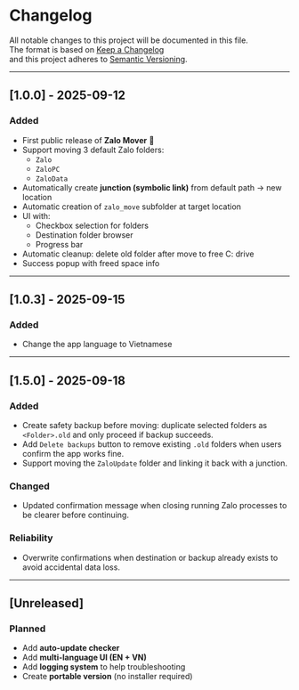 # Changelog

All notable changes to this project will be documented in this file.  
The format is based on [Keep a Changelog](https://keepachangelog.com/en/1.1.0/)  
and this project adheres to [Semantic Versioning](https://semver.org/).

---

## [1.0.0] - 2025-09-12

### Added

- First public release of **Zalo Mover** 🚀
- Support moving 3 default Zalo folders:
  - `Zalo`
  - `ZaloPC`
  - `ZaloData`
- Automatically create **junction (symbolic link)** from default path → new location
- Automatic creation of `zalo_move` subfolder at target location
- UI with:
  - Checkbox selection for folders
  - Destination folder browser
  - Progress bar
- Automatic cleanup: delete old folder after move to free C: drive
- Success popup with freed space info

---

## [1.0.3] - 2025-09-15

### Added

- Change the app language to Vietnamese

---

## [1.5.0] - 2025-09-18

### Added

- Create safety backup before moving: duplicate selected folders as `<Folder>.old` and only proceed if backup succeeds.
- Add `Delete backups` button to remove existing `.old` folders when users confirm the app works fine.
- Support moving the `ZaloUpdate` folder and linking it back with a junction.

### Changed

- Updated confirmation message when closing running Zalo processes to be clearer before continuing.

### Reliability

- Overwrite confirmations when destination or backup already exists to avoid accidental data loss.

---

## [Unreleased]

### Planned

- Add **auto-update checker**
- Add **multi-language UI (EN + VN)**
- Add **logging system** to help troubleshooting
- Create **portable version** (no installer required)
